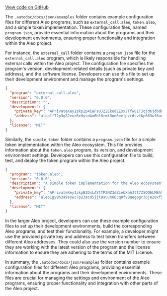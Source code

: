[View code on GitHub](https://github.com/AleoHQ/aleo/.autodoc/docs/json/examples)

The `.autodoc/docs/json/examples` folder contains example configuration files for different Aleo programs, such as `external_call.aleo`, `token.aleo`, and a simple token implementation. These configuration files, named `program.json`, provide essential information about the programs and their development environments, ensuring proper functionality and integration within the Aleo project.

For instance, the `external_call` folder contains a `program.json` file for the `external_call.aleo` program, which is likely responsible for handling external calls within the Aleo project. The configuration file specifies the program's version, development-related details (such as private key and address), and the software license. Developers can use this file to set up their development environment and manage the program's settings.

```json
{
  "program": "external_call.aleo",
  "version": "0.0.0",
  "description": "",
  "development": {
    "private_key": "APrivateKey1zkp2p4ieFsUJZ2EkudZEsxJTfw81T3qjdKjdbdWcJWKXapG",
    "address": "aleo1f72p3g82eur6x8ysd4u6hl8rmt8un6eelpzrdsvfkp663wf6uuzs2v8cfk"
  },
  "license": "MIT"
}
```

Similarly, the `simple_token` folder contains a `program.json` file for a simple token implementation within the Aleo ecosystem. This file provides information about the `token.aleo` program, its version, and development environment settings. Developers can use this configuration file to build, test, and deploy the token program within the Aleo project.

```json
{
  "program": "token.aleo",
  "version": "0.0.0",
  "description": "A simple token implementation for the Aleo ecosystem",
  "development": {
    "private_key": "APrivateKey1zkpB3DxLAYtTP2NZ3dZiebXaAJtt7ZSQQ6LMEhVyKy2ynVH",
    "address": "aleo1gy9h3a9sywc7p23acd5jjt9suuh663q0fv8uegpgr36je20xf5rsggnarq"
  },
  "license": "MIT"
}
```

In the larger Aleo project, developers can use these example configuration files to set up their development environments, build the corresponding Aleo programs, and test their functionality. For example, a developer might use the provided private key and address to test token transfers between different Aleo addresses. They could also use the version number to ensure they are working with the latest version of the program and the license information to ensure they are adhering to the terms of the MIT License.

In summary, the `.autodoc/docs/json/examples` folder contains example configuration files for different Aleo programs, providing essential information about the programs and their development environments. These files are crucial for managing the settings and environment of the Aleo programs, ensuring proper functionality and integration with other parts of the Aleo project.
